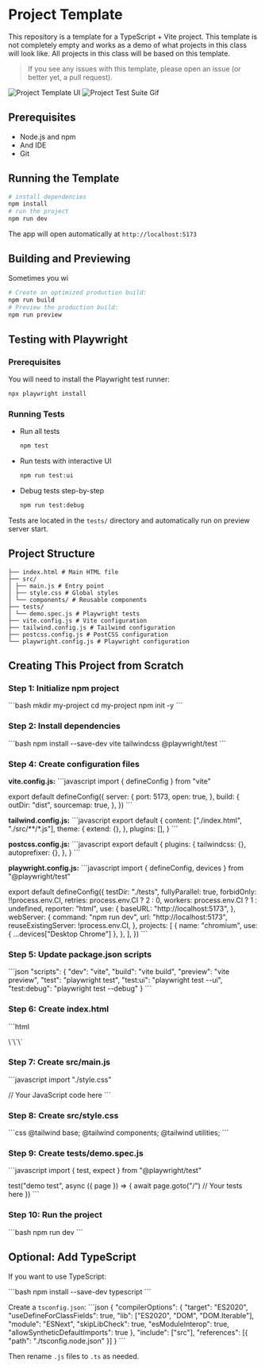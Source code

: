 # Project Template

[//]: # (TODO Change Demo to Something more fun)
[//]: # (TODO FIX Tailwind to DEMO)
[//]: # (TODO add favicon [code logo])
[//]: # (TODO finish README)

This repository is a template for a TypeScript + Vite project.
This template is not completely empty and works as a demo of what projects in this class will look like.
All projects in this class will be based on this template.

> If you see any issues with this template, please open an issue (or better yet, a pull request).

[//]: # (TODO take a screenshot of complete project)
![Project Template UI](Project-UI.png)
![Project Test Suite Gif](test-Suite.gif)


## Prerequisites

- Node.js and npm
- And IDE
- Git

## Running the Template

```bash
# install dependencies
npm install
# run the project
npm run dev
```

The app will open automatically at `http://localhost:5173`

## Building and Previewing 

Sometimes you wi

```bash
# Create an optimized production build:
npm run build
# Preview the production build:
npm run preview

```

## Testing with Playwright

### Prerequisites

You will need to install the Playwright test runner:

```bash
npx playwright install
```

[//]: # (TODO how to install playwright on Windows)

### Running Tests

- Run all tests
    ```bash
    npm test
    ```
- Run tests with interactive UI
    ```bash
    npm run test:ui
    ```
- Debug tests step-by-step
    ```bash
    npm run test:debug
    ```

Tests are located in the `tests/` directory and automatically run on preview server start.

## Project Structure

```
├── index.html # Main HTML file
├── src/
│ ├── main.js # Entry point
│ ├── style.css # Global styles
│ └── components/ # Reusable components
├── tests/
│ └── demo.spec.js # Playwright tests
├── vite.config.js # Vite configuration
├── tailwind.config.js # Tailwind configuration
├── postcss.config.js # PostCSS configuration
└── playwright.config.js # Playwright configuration
```

## Creating This Project from Scratch

### Step 1: Initialize npm project

\`\`\`bash
mkdir my-project
cd my-project
npm init -y
\`\`\`

### Step 2: Install dependencies

\`\`\`bash
npm install --save-dev vite tailwindcss @playwright/test
\`\`\`

### Step 4: Create configuration files

**vite.config.js:**
\`\`\`javascript
import { defineConfig } from "vite"

export default defineConfig({
server: {
port: 5173,
open: true,
},
build: {
outDir: "dist",
sourcemap: true,
},
})
\`\`\`

**tailwind.config.js:**
\`\`\`javascript
export default {
content: ["./index.html", "./src/**/*.js"],
theme: {
extend: {},
},
plugins: [],
}
\`\`\`

**postcss.config.js:**
\`\`\`javascript
export default {
plugins: {
tailwindcss: {},
autoprefixer: {},
},
}
\`\`\`

**playwright.config.js:**
\`\`\`javascript
import { defineConfig, devices } from "@playwright/test"

export default defineConfig({
testDir: "./tests",
fullyParallel: true,
forbidOnly: !!process.env.CI,
retries: process.env.CI ? 2 : 0,
workers: process.env.CI ? 1 : undefined,
reporter: "html",
use: {
baseURL: "http://localhost:5173",
},
webServer: {
command: "npm run dev",
url: "http://localhost:5173",
reuseExistingServer: !process.env.CI,
},
projects: [
{
name: "chromium",
use: { ...devices["Desktop Chrome"] },
},
],
})
\`\`\`

### Step 5: Update package.json scripts

\`\`\`json
"scripts": {
"dev": "vite",
"build": "vite build",
"preview": "vite preview",
"test": "playwright test",
"test:ui": "playwright test --ui",
"test:debug": "playwright test --debug"
}
\`\`\`

### Step 6: Create index.html

\`\`\`html
<!DOCTYPE html>
<html lang="en">
<head>
  <meta charset="UTF-8">
  <meta name="viewport" content="width=device-width, initial-scale=1.0">
  <title>Vite + Tailwind</title>
</head>
<body>
  <div id="app"></div>
  <script type="module" src="/src/main.js"></script>
</body>
</html>
\`\`\`

### Step 7: Create src/main.js

\`\`\`javascript
import "./style.css"

// Your JavaScript code here
\`\`\`

### Step 8: Create src/style.css

\`\`\`css
@tailwind base;
@tailwind components;
@tailwind utilities;
\`\`\`

### Step 9: Create tests/demo.spec.js

\`\`\`javascript
import { test, expect } from "@playwright/test"

test("demo test", async ({ page }) => {
await page.goto("/")
// Your tests here
})
\`\`\`

### Step 10: Run the project

\`\`\`bash
npm run dev
\`\`\`

## Optional: Add TypeScript

If you want to use TypeScript:

\`\`\`bash
npm install --save-dev typescript
\`\`\`

Create a `tsconfig.json`:
\`\`\`json
{
"compilerOptions": {
"target": "ES2020",
"useDefineForClassFields": true,
"lib": ["ES2020", "DOM", "DOM.Iterable"],
"module": "ESNext",
"skipLibCheck": true,
"esModuleInterop": true,
"allowSyntheticDefaultImports": true
},
"include": ["src"],
"references": [{ "path": "./tsconfig.node.json" }]
}
\`\`\`

Then rename `.js` files to `.ts` as needed.

